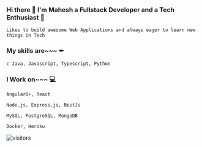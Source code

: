 ### Hi there 👋 I'm Mahesh a Fullstack Developer and a Tech Enthusiast 🚀
    Likes to build awesome Web Applications and always eager to learn new things in Tech 

### My skills are~~~  ✒  
    c Java, Javascript, Typescript, Python

### I Work on~~~ 💻  
    Angular6+, React
    
    Node.js, Express.js, NestJs
    
    MySQL, PostgreSQL, MongoDB
    
    Docker, Heroku
    
    

<!--
**Mahesh-Umachagi/Mahesh-Umachagi** is a ✨ _special_ ✨ repository because its `README.md` (this file) appears on your GitHub profile.

Here are some ideas to get you started:

- 🔭 I’m currently working on ...
- 🌱 I’m currently learning ...
- 👯 I’m looking to collaborate on ...
- 🤔 I’m looking for help with ...
- 💬 Ask me about ...
- 📫 How to reach me: ...
- 😄 Pronouns: ...
- ⚡ Fun fact: ...
-->
![visitors](https://visitor-badge.glitch.me/badge?page_id=page.id)
